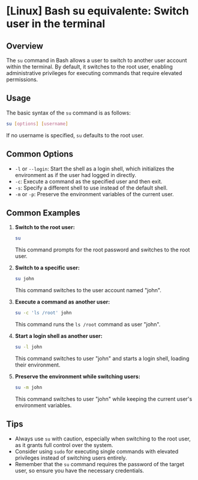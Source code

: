 # [Linux] Bash su equivalente: Switch user in the terminal

## Overview
The `su` command in Bash allows a user to switch to another user account within the terminal. By default, it switches to the root user, enabling administrative privileges for executing commands that require elevated permissions.

## Usage
The basic syntax of the `su` command is as follows:

```bash
su [options] [username]
```

If no username is specified, `su` defaults to the root user.

## Common Options
- `-l` or `--login`: Start the shell as a login shell, which initializes the environment as if the user had logged in directly.
- `-c`: Execute a command as the specified user and then exit.
- `-s`: Specify a different shell to use instead of the default shell.
- `-m` or `-p`: Preserve the environment variables of the current user.

## Common Examples
1. **Switch to the root user:**
   ```bash
   su
   ```
   This command prompts for the root password and switches to the root user.

2. **Switch to a specific user:**
   ```bash
   su john
   ```
   This command switches to the user account named "john".

3. **Execute a command as another user:**
   ```bash
   su -c 'ls /root' john
   ```
   This command runs the `ls /root` command as user "john".

4. **Start a login shell as another user:**
   ```bash
   su -l john
   ```
   This command switches to user "john" and starts a login shell, loading their environment.

5. **Preserve the environment while switching users:**
   ```bash
   su -m john
   ```
   This command switches to user "john" while keeping the current user's environment variables.

## Tips
- Always use `su` with caution, especially when switching to the root user, as it grants full control over the system.
- Consider using `sudo` for executing single commands with elevated privileges instead of switching users entirely.
- Remember that the `su` command requires the password of the target user, so ensure you have the necessary credentials.